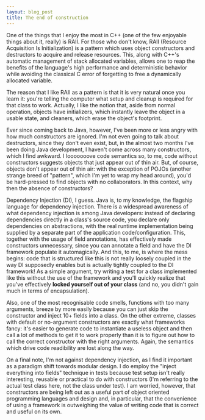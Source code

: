 ```yaml
---
layout: blog_post
title: The end of construction
---
```

One of the things that I enjoy the most in C++ (one of the few enjoyable things about it, really) is RAII.
For those who don't know, RAII (Resource Acquisition Is Initialization) is a pattern which uses object constructors and destructors to acquire and release resources.
This, along with C++'s automatic management of stack allocated variables, allows one to reap the benefits of the language's high performance and deterministic behavior while avoiding the classical C error of forgetting to free a dynamically allocated variable.

The reason that I like RAII as a pattern is that it is very natural once you learn it: you're telling the computer what setup and cleanup is required for that class to work.
Actually, I like the notion that, aside from normal operation, objects have initializers, which instantly leave the object in a usable state, and cleaners, which erase the object's footprint.

Ever since coming back to Java, however, I've been more or less angry with how much constructors are ignored.
I'm not even going to talk about destructors, since they don't even exist, but, in the almost two months I've been doing Java development, I haven't come across many constructors, which I find awkward.
I looooooove code semantics so, to me, code without constructors suggests objects that just appear out of thin air.
But, of course, objects don't appear out of thin air: with the exception of POJOs (another strange breed of "pattern", which I'm yet to wrap my head around), you'd be hard-pressed to find objects with no collaborators.
In this context, why then the absence of constructors?

Dependency Injection (DI), I guess.
Java is, to my knowledge, the flagship language for dependency injection.
There is a widespread awareness of what dependency injection is among Java developers: instead of declaring dependencies directly in a class's source code, you declare only dependencies on abstractions, with the real runtime implementation being supplied by a separate part of the application code/configuration.
This, together with the usage of field annotations, has effectively made constructors unnecessary, since you can annotate a field and have the DI framework populate it automagically.
And this, to me, is where the mess begins: code that is structured like this is not really loosely coupled in the way DI supposedly enables but is actually tightly coupled to the DI framework!
As a simple argument, try writing a test for a class implemented like this without the use of the framework and you'll quickly realize that you've effectively **locked yourself out of your class** (and no, you didn't gain much in terms of encapsulation).

Also, one of the most recognisable code smells, functions with too many arguments, breeze by more easily because you can just skip the constructor and inject 10+ fields into a class.
On the other extreme, classes with default or no-argument constructors are exactly what frameworks fancy: it's easier to generate code to instantiate a useless object and then call a lot of methods to get it to work properly than it is to figure out how to call the correct constructor with the right arguments.
Again, the semantics which drive code readibility are lost along the way.

On a final note, I'm not against dependency injection, as I find it important as a paradigm shift towards modular design.
I do employ the "inject everything into fields" technique in tests because test setup isn't really interesting, reusable or practical to do with constructors (I'm referring to the actual test class here, not the class under test).
I am worried, however, that constructors are being left out as a useful part of object oriented programming languages and design and, in particular, that the convenience of using a framework is outweighing the value of writing code that is correct and useful on its own.
